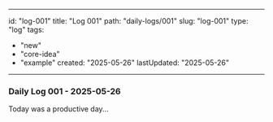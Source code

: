 
---
id: "log-001"
title: "Log 001"
path: "daily-logs/001"
slug: "log-001"
type: "log"
tags:
  - "new"
  - "core-idea"
  - "example"
created: "2025-05-26"
lastUpdated: "2025-05-26"
---

### Daily Log 001 - 2025-05-26

Today was a productive day...
